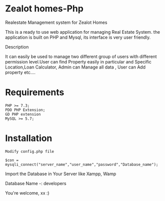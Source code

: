 # Zealot homes-Php



Realestate Management system for Zealot Homes

This is a ready to use web application for managing Real Estate System. the application is built on PHP and Mysql, its interface is very user friendly.

Description

It can easily be used to manage two different group of users with different permission level.User can find Property easily in particular and Specific Location,Loan Calculator, Admin can Manage all data , User can Add property etc....

# Requirements

    PHP >= 7.3;
    PDO PHP Extension;
    GD PHP extension
    MySQL >= 5.7;


# Installation

    Modify config.php file

    $con = mysqli_connect("server_name","user_name","password","Database_name");

Import the Database in Your Server like Xampp, Wamp

Database Name -: developers

You're welcome, xx :)
